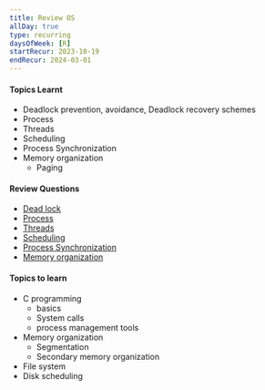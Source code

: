 ```yaml
---
title: Review OS
allDay: true
type: recurring
daysOfWeek: [R]
startRecur: 2023-10-19
endRecur: 2024-03-01
---
```

#### Topics Learnt
- Deadlock prevention, avoidance, Deadlock recovery schemes  
- Process
- Threads
- Scheduling
- Process Synchronization
- Memory organization
	- Paging

#### Review Questions
- [Dead lock](https://practicepaper.in/gate-cse/deadlock)  
- [Process](https://practicepaper.in/gate-cse/process)
- [Threads](https://practicepaper.in/gate-cse/thread)
- [Scheduling](https://practicepaper.in/gate-cse/cpu-scheduling)
- [Process Synchronization](https://practicepaper.in/gate-cse/process-synchronization)
- [Memory organization](https://practicepaper.in/gate-cse/memory-management?page_no=10)

#### Topics to learn
- C programming
	- basics
	- System calls 
	- process management tools
- Memory organization
	- Segmentation
	- Secondary memory organization
- File system
- Disk scheduling